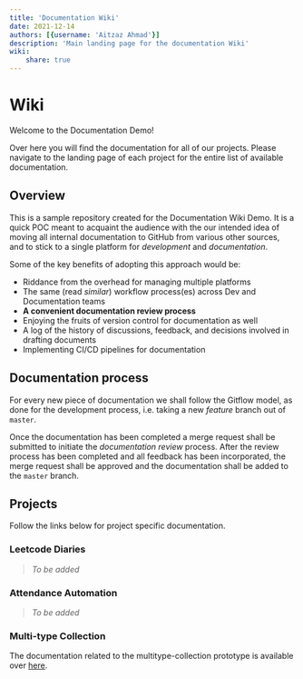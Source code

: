 ```yaml
---
title: 'Documentation Wiki'
date: 2021-12-14
authors: [{username: 'Aitzaz Ahmad'}]
description: 'Main landing page for the documentation Wiki'
wiki:
    share: true
---
```


# Wiki

Welcome to the Documentation Demo!

Over here you will find the documentation for all of our projects. Please navigate to the landing page of each project for the entire list of available documentation.

## Overview

This is a sample repository created for the Documentation Wiki Demo. It is a quick POC meant to acquaint the audience with the our intended idea of moving all internal documentation to GitHub from various other sources, and to stick to a single platform for _development_ and _documentation_.

Some of the key benefits of adopting this approach would be:

- Riddance from the overhead for managing multiple platforms
- The same (read _similar_) workflow process(es) across Dev and Documentation teams
- **A convenient documentation review process**
- Enjoying the fruits of version control for documentation as well
- A log of the history of discussions, feedback, and decisions involved in drafting documents
- Implementing CI/CD pipelines for documentation

## Documentation process

For every new piece of documentation we shall follow the Gitflow model, as done for the development process, i.e. taking a new _feature_ branch out of `master`.

Once the documentation has been completed a merge request shall be submitted to initiate the _documentation review_ process. After the review process has been completed and all feedback has been incorporated, the merge request shall be approved and the documentation shall be added to the `master` branch.

## Projects

Follow the links below for project specific documentation.

### Leetcode Diaries

> _To be added_

### Attendance Automation

> _To be added_

### Multi-type Collection

The documentation related to the multitype-collection prototype is available over [here](multitype-collection/index.md).
